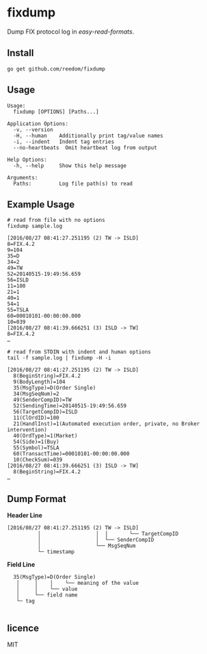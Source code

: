 fixdump
=======

Dump FIX protocol log in _easy-read-formats_.

Install
-------

    go get github.com/reedom/fixdump

Usage
-----

    Usage:
      fixdump [OPTIONS] [Paths...]

    Application Options:
      -v, --version
      -H, --human    Additionally print tag/value names
      -i, --indent   Indent tag entries
      --no-heartbeats  Omit heartbeat log from output

    Help Options:
      -h, --help     Show this help message

    Arguments:
      Paths:         Log file path(s) to read

Example Usage
-------------

```
# read from file with no options
fixdump sample.log

[2016/08/27 08:41:27.251195 (2) TW -> ISLD]
8=FIX.4.2
9=104
35=D
34=2
49=TW
52=20140515-19:49:56.659
56=ISLD
11=100
21=1
40=1
54=1
55=TSLA
60=00010101-00:00:00.000
10=039
[2016/08/27 08:41:39.666251 (3) ISLD -> TW]
8=FIX.4.2
…
```

```
# read from STDIN with indent and human options
tail -f sample.log | fixdump -H -i

[2016/08/27 08:41:27.251195 (2) TW -> ISLD]
  8(BeginString)=FIX.4.2
  9(BodyLength)=104
  35(MsgType)=D(Order Single)
  34(MsgSeqNum)=2
  49(SenderCompID)=TW
  52(SendingTime)=20140515-19:49:56.659
  56(TargetCompID)=ISLD
  11(ClOrdID)=100
  21(HandlInst)=1(Automated execution order, private, no Broker intervention)
  40(OrdType)=1(Market)
  54(Side)=1(Buy)
  55(Symbol)=TSLA
  60(TransactTime)=00010101-00:00:00.000
  10(CheckSum)=039
[2016/08/27 08:41:39.666251 (3) ISLD -> TW]
  8(BeginString)=FIX.4.2
…
```

Dump Format
-----------

__Header Line__

```
[2016/08/27 08:41:27.251195 (2) TW -> ISLD]
          │                  │  │       └── TargetCompID
          │                  │  └── SenderCompID
          │                  └── MsgSeqNum
          └─ timestamp
```

__Field Line__

```
  35(MsgType)=D(Order Single)
   │     │    │    └── meaning of the value
   │     │    └── value
   │     └── field name
   └─ tag


```

licence
-------

MIT

